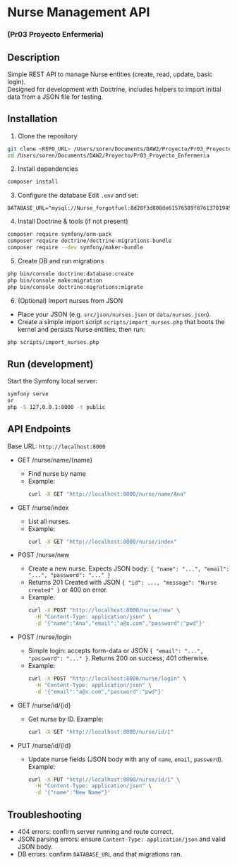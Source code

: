 # Nurse Management API 
### (Pr03 Proyecto Enfermeria)
 
## Description
Simple REST API to manage Nurse entities (create, read, update, basic login).  
Designed for development with Doctrine, includes helpers to import initial data from a JSON file for testing.

## Installation

1. Clone the repository
```bash
git clone <REPO_URL> /Users/soren/Documents/DAW2/Proyecto/Pr03_Proyecto_Enfermeria
cd /Users/soren/Documents/DAW2/Proyecto/Pr03_Proyecto_Enfermeria
```

2. Install dependencies
```bash
composer install
```

3. Configure the database
Edit `.env` and set:
```env
DATABASE_URL="mysql://Nurse_forgotfuel:8d28f3d808de61576589f87613701945f3418ec0@5sjuec.h.filess.io:61001/Nurse_forgotfuel"
```

4. Install Doctrine & tools (if not present)
```bash
composer require symfony/orm-pack
composer require doctrine/doctrine-migrations-bundle
composer require --dev symfony/maker-bundle
```

5. Create DB and run migrations
```bash
php bin/console doctrine:database:create
php bin/console make:migration
php bin/console doctrine:migrations:migrate
```

6. (Optional) Import nurses from JSON
- Place your JSON (e.g. `src/json/nurses.json` or `data/nurses.json`).
- Create a simple import script `scripts/import_nurses.php` that boots the kernel and persists Nurse entities, then run:
```bash
php scripts/import_nurses.php
```

## Run (development)
Start the Symfony local server:
```bash
symfony serve
or
php -S 127.0.0.1:8000 -t public
```

## API Endpoints

Base URL: `http://localhost:8000`

- GET /nurse/name/{name}  
  - Find nurse by name 
  - Example:
    ```bash
    curl -X GET "http://localhost:8000/nurse/name/Ana"
    ```

- GET /nurse/index  
  - List all nurses.  
  - Example:
    ```bash
    curl -X GET "http://localhost:8000/nurse/index"
    ```

- POST /nurse/new  
  - Create a new nurse. Expects JSON body: `{ "name": "...", "email": "...", "password": "..." }`  
  - Returns 201 Created with JSON `{ "id": ..., "message": "Nurse created" }` or 400 on error.  
  - Example:
    ```bash
    curl -X POST "http://localhost:8000/nurse/new" \
      -H "Content-Type: application/json" \
      -d '{"name":"Ana","email":"a@x.com","password":"pwd"}'
    ```

- POST /nurse/login  
  - Simple login: accepts form-data or JSON `{ "email": "...", "password": "..." }`. Returns 200 on success, 401 otherwise.  
  - Example:
    ```bash
    curl -X POST "http://localhost:8000/nurse/login" \
      -H "Content-Type: application/json" \
      -d '{"email":"a@x.com","password":"pwd"}'
    ```

- GET /nurse/id/{id}  
  - Get nurse by ID. Example:
    ```bash
    curl -X GET "http://localhost:8000/nurse/id/1"
    ```

- PUT /nurse/id/{id}  
  - Update nurse fields (JSON body with any of `name`, `email`, `password`). Example:
    ```bash
    curl -X PUT "http://localhost:8000/nurse/id/1" \
      -H "Content-Type: application/json" \
      -d '{"name":"New Name"}'
    ```

## Troubleshooting
- 404 errors: confirm server running and route correct.
- JSON parsing errors: ensure `Content-Type: application/json` and valid JSON body.
- DB errors: confirm `DATABASE_URL` and that migrations ran.


